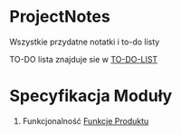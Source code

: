 # ProjectNotes
Wszystkie przydatne notatki i to-do listy 


TO-DO lista znajduje sie w [TO-DO-LIST](ProjectNotes/TO-DO-LIST.md)

# Specyfikacja Moduły
1. Funkcjonalność [Funkcje Produktu](Funkcje_Specyfikacja)
